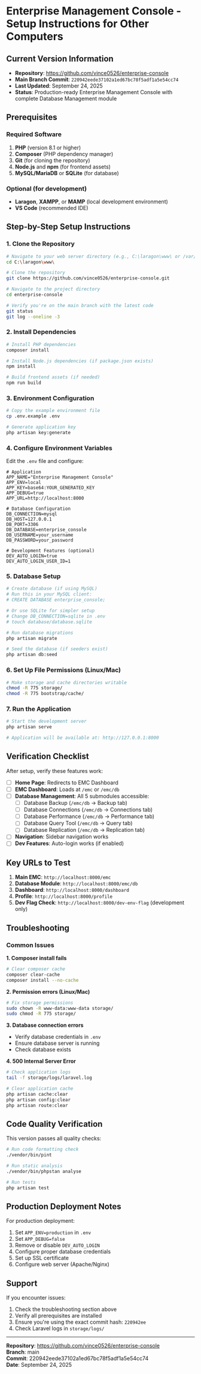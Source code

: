 # Enterprise Management Console - Setup Instructions for Other Computers

## Current Version Information
- **Repository**: https://github.com/vince0526/enterprise-console
- **Main Branch Commit**: `220942eede37102a1ed67bc78f5adf1a5e54cc74`
- **Last Updated**: September 24, 2025
- **Status**: Production-ready Enterprise Management Console with complete Database Management module

## Prerequisites

### Required Software
1. **PHP** (version 8.1 or higher)
2. **Composer** (PHP dependency manager)
3. **Git** (for cloning the repository)
4. **Node.js** and **npm** (for frontend assets)
5. **MySQL/MariaDB** or **SQLite** (for database)

### Optional (for development)
- **Laragon**, **XAMPP**, or **MAMP** (local development environment)
- **VS Code** (recommended IDE)

## Step-by-Step Setup Instructions

### 1. Clone the Repository
```bash
# Navigate to your web server directory (e.g., C:\laragon\www\ or /var/www/)
cd C:\laragon\www\

# Clone the repository
git clone https://github.com/vince0526/enterprise-console.git

# Navigate to the project directory
cd enterprise-console

# Verify you're on the main branch with the latest code
git status
git log --oneline -3
```

### 2. Install Dependencies
```bash
# Install PHP dependencies
composer install

# Install Node.js dependencies (if package.json exists)
npm install

# Build frontend assets (if needed)
npm run build
```

### 3. Environment Configuration
```bash
# Copy the example environment file
cp .env.example .env

# Generate application key
php artisan key:generate
```

### 4. Configure Environment Variables
Edit the `.env` file and configure:

```env
# Application
APP_NAME="Enterprise Management Console"
APP_ENV=local
APP_KEY=base64:YOUR_GENERATED_KEY
APP_DEBUG=true
APP_URL=http://localhost:8000

# Database Configuration
DB_CONNECTION=mysql
DB_HOST=127.0.0.1
DB_PORT=3306
DB_DATABASE=enterprise_console
DB_USERNAME=your_username
DB_PASSWORD=your_password

# Development Features (optional)
DEV_AUTO_LOGIN=true
DEV_AUTO_LOGIN_USER_ID=1
```

### 5. Database Setup
```bash
# Create database (if using MySQL)
# Run this in your MySQL client:
# CREATE DATABASE enterprise_console;

# Or use SQLite for simpler setup
# Change DB_CONNECTION=sqlite in .env
# touch database/database.sqlite

# Run database migrations
php artisan migrate

# Seed the database (if seeders exist)
php artisan db:seed
```

### 6. Set Up File Permissions (Linux/Mac)
```bash
# Make storage and cache directories writable
chmod -R 775 storage/
chmod -R 775 bootstrap/cache/
```

### 7. Run the Application
```bash
# Start the development server
php artisan serve

# Application will be available at: http://127.0.0.1:8000
```

## Verification Checklist

After setup, verify these features work:

- [ ] **Home Page**: Redirects to EMC Dashboard
- [ ] **EMC Dashboard**: Loads at `/emc` or `/emc/db`
- [ ] **Database Management**: All 5 submodules accessible:
  - [ ] Database Backup (`/emc/db` → Backup tab)
  - [ ] Database Connections (`/emc/db` → Connections tab)
  - [ ] Database Performance (`/emc/db` → Performance tab)
  - [ ] Database Query Tool (`/emc/db` → Query tab)
  - [ ] Database Replication (`/emc/db` → Replication tab)
- [ ] **Navigation**: Sidebar navigation works
- [ ] **Dev Features**: Auto-login works (if enabled)

## Key URLs to Test

1. **Main EMC**: `http://localhost:8000/emc`
2. **Database Module**: `http://localhost:8000/emc/db`
3. **Dashboard**: `http://localhost:8000/dashboard`
4. **Profile**: `http://localhost:8000/profile`
5. **Dev Flag Check**: `http://localhost:8000/dev-env-flag` (development only)

## Troubleshooting

### Common Issues

**1. Composer install fails**
```bash
# Clear composer cache
composer clear-cache
composer install --no-cache
```

**2. Permission errors (Linux/Mac)**
```bash
# Fix storage permissions
sudo chown -R www-data:www-data storage/
sudo chmod -R 775 storage/
```

**3. Database connection errors**
- Verify database credentials in `.env`
- Ensure database server is running
- Check database exists

**4. 500 Internal Server Error**
```bash
# Check application logs
tail -f storage/logs/laravel.log

# Clear application cache
php artisan cache:clear
php artisan config:clear
php artisan route:clear
```

## Code Quality Verification

This version passes all quality checks:
```bash
# Run code formatting check
./vendor/bin/pint

# Run static analysis
./vendor/bin/phpstan analyse

# Run tests
php artisan test
```

## Production Deployment Notes

For production deployment:
1. Set `APP_ENV=production` in `.env`
2. Set `APP_DEBUG=false`
3. Remove or disable `DEV_AUTO_LOGIN`
4. Configure proper database credentials
5. Set up SSL certificate
6. Configure web server (Apache/Nginx)

## Support

If you encounter issues:
1. Check the troubleshooting section above
2. Verify all prerequisites are installed
3. Ensure you're using the exact commit hash: `220942ee`
4. Check Laravel logs in `storage/logs/`

---

**Repository**: https://github.com/vince0526/enterprise-console  
**Branch**: main  
**Commit**: 220942eede37102a1ed67bc78f5adf1a5e54cc74  
**Date**: September 24, 2025